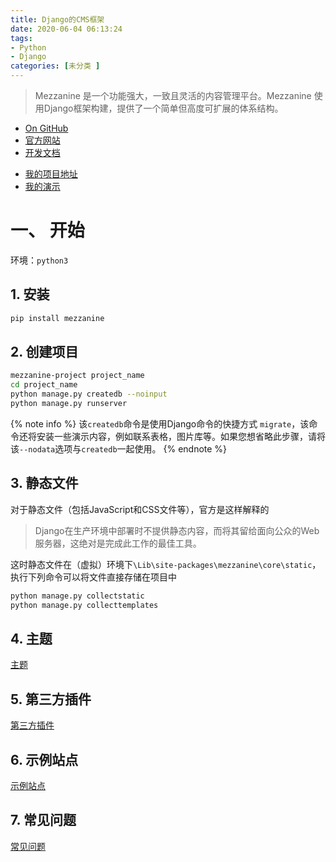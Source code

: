 ```yaml
---
title: Django的CMS框架
date: 2020-06-04 06:13:24
tags:
- Python
- Django
categories: [未分类 ]
---
```



> Mezzanine 是一个功能强大，一致且灵活的内容管理平台。Mezzanine 使用Django框架构建，提供了一个简单但高度可扩展的体系结构。

- [On GitHub](https://github.com/stephenmcd/mezzanine/)
- [官方网站](http://mezzanine.jupo.org/)
- [开发文档](http://mezzanine.jupo.org/docs/overview.html)

<!-- more -->

- [我的项目地址](https://github.com/nsleep/mblog)
- [我的演示](https://simon-mblog.herokuapp.com/)

# 一、 开始

环境：`python3`

## 1. 安装

```bash
pip install mezzanine
```

## 2. 创建项目

```bash
mezzanine-project project_name
cd project_name
python manage.py createdb --noinput
python manage.py runserver
```

{% note info  %}
该`createdb`命令是使用Django命令的快捷方式 `migrate`，该命令还将安装一些演示内容，例如联系表格，图片库等。如果您想省略此步骤，请将该`--nodata`选项与`createdb`一起使用。
{% endnote %}

## 3. 静态文件

对于静态文件（包括JavaScript和CSS文件等），官方是这样解释的

> Django在生产环境中部署时不提供静态内容，而将其留给面向公众的Web服务器，这绝对是完成此工作的最佳工具。

这时静态文件在（虚拟）环境下`\Lib\site-packages\mezzanine\core\static`，执行下列命令可以将文件直接存储在项目中

```bash
python manage.py collectstatic
python manage.py collecttemplates
```



## 4. 主题

[主题](http://mezzanine.jupo.org/docs/overview.html#themes)

## 5. 第三方插件

[第三方插件](http://mezzanine.jupo.org/docs/overview.html#third-party-plug-ins)

## 6. 示例站点

[示例站点](http://mezzanine.jupo.org/docs/overview.html#sites-using-mezzanine)

## 7. 常见问题

[常见问题](http://mezzanine.jupo.org/docs/frequently-asked-questions.html#templates)

